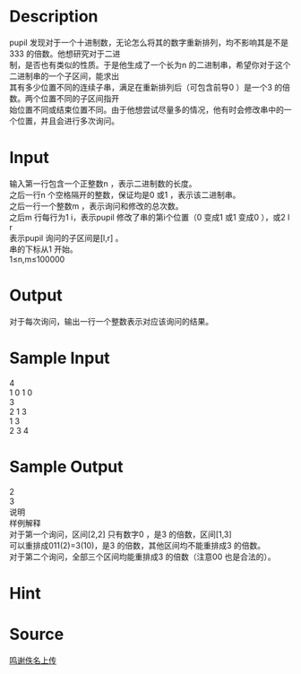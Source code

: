 
# Description

<div class="content"><div>pupil 发现对于一个十进制数，无论怎么将其的数字重新排列，均不影响其是不是333 的倍数。他想研究对于二进</div>
<div>制，是否也有类似的性质。于是他生成了一个长为n 的二进制串，希望你对于这个二进制串的一个子区间，能求出</div>
<div>其有多少位置不同的连续子串，满足在重新排列后（可包含前导0 ）是一个3 的倍数。两个位置不同的子区间指开</div>
<div>始位置不同或结束位置不同。由于他想尝试尽量多的情况，他有时会修改串中的一个位置，并且会进行多次询问。</div></div>

# Input

<div class="content"><div>输入第一行包含一个正整数n ，表示二进制数的长度。</div>
<div>之后一行n 个空格隔开的整数，保证均是0 或1 ，表示该二进制串。</div>
<div>之后一行一个整数m ，表示询问和修改的总次数。</div>
<div>之后m 行每行为1 i，表示pupil 修改了串的第i个位置（0 变成1 或1 变成0 ），或2 l r</div>
<div>表示pupil 询问的子区间是[l,r] 。</div>
<div>串的下标从1 开始。</div>
<div>1≤n,m≤100000</div></div>

# Output

<div class="content"><div>对于每次询问，输出一行一个整数表示对应该询问的结果。</div></div>

# Sample Input

<div class="content"><span class="sampledata">4<br/>
1 0 1 0<br/>
3<br/>
2 1 3<br/>
1 3<br/>
2 3 4</span></div>

# Sample Output

<div class="content"><span class="sampledata">2<br/>
3<br/>
说明<br/>
样例解释<br/>
对于第一个询问，区间[2,2] 只有数字0 ，是3 的倍数，区间[1,3] <br/>
可以重排成011(2)=3(10)，是3 的倍数，其他区间均不能重排成3 的倍数。<br/>
对于第二个询问，全部三个区间均能重排成3 的倍数（注意00 也是合法的）。<br/>
</span></div>

# Hint

<div class="content"><p></p></div>

# Source

<div class="content"><p><a href="problemset.php?search=鸣谢佚名上传">鸣谢佚名上传</a></p></div>

